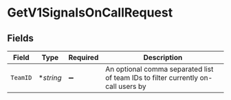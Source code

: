 # GetV1SignalsOnCallRequest


## Fields

| Field                                                                             | Type                                                                              | Required                                                                          | Description                                                                       |
| --------------------------------------------------------------------------------- | --------------------------------------------------------------------------------- | --------------------------------------------------------------------------------- | --------------------------------------------------------------------------------- |
| `TeamID`                                                                          | **string*                                                                         | :heavy_minus_sign:                                                                | An optional comma separated list of team IDs to filter currently on-call users by |